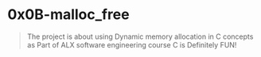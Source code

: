 # 0x0B-malloc_free
> The project is about using Dynamic memory allocation in C concepts as Part of ALX software engineering course
C is Definitely FUN!
